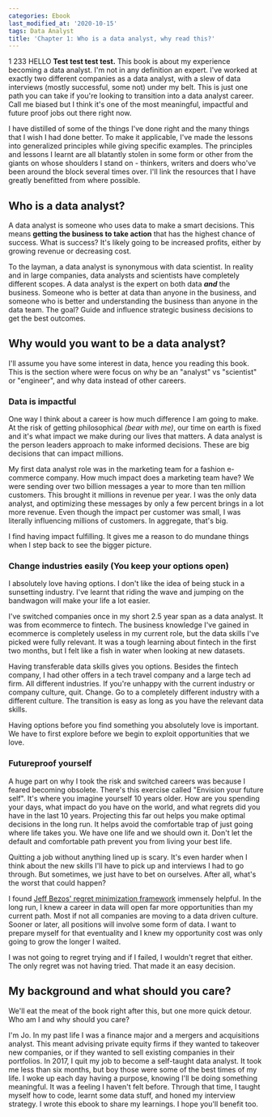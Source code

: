 ```yaml
---
categories: Ebook
last_modified_at: '2020-10-15'
tags: Data Analyst
title: 'Chapter 1: Who is a data analyst, why read this?'
---
```


1 233 HELLO **Test test test test.** This book is about my experience becoming a data analyst. I'm not in any definition an expert. I've worked at exactly two different companies as a data analyst, with a slew of data interviews (mostly successful, some not) under my belt. This is just one path you can take if you're looking to transition into a data analyst career. Call me biased but I think it's one of the most meaningful, impactful and future proof jobs out there right now.<br />

I have distilled of some of the things I've done right and the many things that I wish I had done better. To make it applicable, I've made the lessons into generalized principles while giving specific examples. The principles and lessons I learnt are all blatantly stolen in some form or other from the giants on whose shoulders I stand on - thinkers, writers and doers who've been around the block several times over. I'll link the resources that I have greatly benefitted from where possible.<br />

## **Who is a data analyst?**
A data analyst is someone who uses data to make a smart decisions. This means **getting the business to take action** that has the highest chance of success. What is success? It's likely going to be increased profits, either by growing revenue or decreasing cost.<br />

To the layman, a data analyst is synonymous with data scientist. In reality and in large companies, data analysts and scientists have completely different scopes. A data analyst is the expert on both data ***and*** the business. Someone who is better at data than anyone in the business, and someone who is better and understanding the business than anyone in the data team. The goal? Guide and influence strategic business decisions to get the best outcomes.<br />

## **Why would you want to be a data analyst?**
I'll assume you have some interest in data, hence you reading this book. This is the section where were focus on why be an "analyst" vs "scientist" or "engineer", and why data instead of other careers.<br />

### **Data is impactful**
One way I think about a career is how much difference I am going to make. At the risk of getting philosophical *(bear with me)*, our time on earth is fixed and it's what impact we make during our lives that matters. A data analyst is the person leaders approach to make informed decisions. These are big decisions that can impact millions.<br />

My first data analyst role was in the marketing team for a fashion e-commerce company. How much impact does a marketing team have? We were sending over two billion messages a year to more than ten million customers. This brought it millions in revenue per year. I was the only data analyst, and optimizing these messages by only a few percent brings in a lot more revenue. Even though the impact per customer was small, I was literally influencing millions of customers. In aggregate, that's big.<br />

I find having impact fulfilling. It gives me a reason to do mundane things when I step back to see the bigger picture.<br />

### **Change industries easily (You keep your options open)**
I absolutely love having options. I don't like the idea of being stuck in a sunsetting industry. I've learnt that riding the wave and jumping on the bandwagon will make your life a lot easier.<br />

I've switched companies once in my short 2.5 year span as a data analyst. It was from ecommerce to fintech. The business knowledge I've gained in ecommerce is completely useless in my current role, but the data skills I've picked were fully relevant. It was a tough learning about fintech in the first two months, but I felt like a fish in water when looking at new datasets.<br />

Having transferable data skills gives you options. Besides the fintech company, I had other offers in a tech travel company and a large tech ad firm. All different industries. If you're unhappy with the current industry or company culture, quit. Change. Go to a completely different industry with a different culture. The transition is easy as long as you have the relevant data skills.<br />

Having options before you find something you absolutely love is important. We have to first explore before we begin to exploit opportunities that we love.<br />

### **Futureproof yourself**
A huge part on why I took the risk and switched careers was because I feared becoming obsolete. There's this exercise called "Envision your future self". It's where you imagine yourself 10 years older. How are you spending your days, what impact do you have on the world, and what regrets did you have in the last 10 years. Projecting this far out helps you make optimal decisions in the long run. It helps avoid the comfortable trap of just going where life takes you. We have one life and we should own it. Don't let the default and comfortable path prevent you from living your best life.<br />

Quitting a job without anything lined up is scary. It's even harder when I think about the new skills I'll have to pick up and interviews I had to go through. But sometimes, we just have to bet on ourselves. After all, what's the worst that could happen?<br />

I found <a href="https://www.youtube.com/watch?v=jwG_qR6XmDQ">Jeff Bezos' regret minimization framework</a> immensely helpful. In the long run, I knew a career in data will open far more opportunities than my current path. Most if not all companies are moving to a data driven culture. Sooner or later, all positions will involve some form of data. I want to prepare myself for that eventuality and I knew my opportunity cost was only going to grow the longer I waited.<br />

I was not going to regret trying and if I failed, I wouldn't regret that either. The only regret was not having tried. That made it an easy decision.<br />

## **My background and what should you care?**
We'll eat the meat of the book right after this, but one more quick detour. Who am I and why should you care?<br />

I'm Jo. In my past life I was a finance major and a mergers and acquisitions analyst. This meant advising private equity firms if they wanted to takeover new companies, or if they wanted to sell existing companies in their portfolios. In 2017, I quit my job to become a self-taught data analyst. It took me less than six months, but boy those were some of the best times of my life. I woke up each day having a purpose, knowing I'll be doing something meaningful. It was a feeling I haven't felt before. Through that time, I taught myself how to code, learnt some data stuff, and honed my interview strategy. I wrote this ebook to share my learnings. I hope you'll benefit too.<br />

<br />